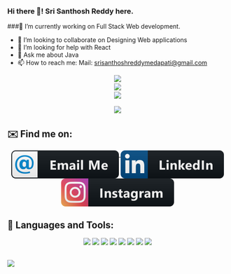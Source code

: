 ### Hi there 👋! Sri Santhosh Reddy here.
###🔭 I’m currently working on Full Stack Web development.
- 👯 I’m looking to collaborate on Designing Web applications
- 🤔 I’m looking for help with React
- 💬 Ask me about Java
- 📫 How to reach me: Mail: srisanthoshreddymedapati@gmail.com
<p align="center">
<img src = "https://github-readme-stats.vercel.app/api?username=srisanthoshreddy-medapati&show_icons=true&theme=highcontrast">
  
  <br>

<img src = "https://github-readme-stats.vercel.app/api/top-langs/?username=srisanthoshreddy-medapati">
  <br>
  

<img src = "https://github-readme-streak-stats.herokuapp.com/?user=srisanthoshreddy-medapati">
  <br>
  <p align="center">
  <img src = "https://komarev.com/ghpvc/?username=kaushik116k&color=yellow">
   
  </p>
 
## ✉️ Find me on:

<p align="center">
  <a href="mailto:srisanthoshreddymedapati@gmail.com">
    <img alt="Gmail" src="https://raw.githubusercontent.com/SVijayB/SVijayB/master/assets/SVG/Contact/email.svg" style="vertical-align:top"/>
  </a>

  <a href="https://www.linkedin.com/in/sri-santhosh-reddy-medapati-9129b5188/">
    <img alt="Linkedin" src="https://raw.githubusercontent.com/SVijayB/SVijayB/master/assets/SVG/Contact/linkedin.svg"+ style="vertical-align:top "/>
  </a>

  <a href="https://www.instagram.com/sri_santhosh_reddy_medapati/">
    <img alt="Instagram" src="https://raw.githubusercontent.com/SVijayB/SVijayB/master/assets/SVG/Contact/instagram.svg" style="vertical-align:top "/>
  </a>
</p>

## 🧰 Languages and Tools:
<p align="center">
  <img src = "https://img.shields.io/badge/Java-ED8B00?style=for-the-badge&logo=java&logoColor=white">
  <img src = "https://img.shields.io/badge/Python-FFD43B?style=for-the-badge&logo=python&logoColor=darkgreen">
  <img src = "https://img.shields.io/badge/C-00599C?style=for-the-badge&logo=c&logoColor=white">
  <img src = "https://img.shields.io/badge/C%2B%2B-00599C?style=for-the-badge&logo=c%2B%2B&logoColor=white">
  <img src = "https://img.shields.io/badge/RStudio-75AADB?style=for-the-badge&logo=RStudio&logoColor=white">
 <img src = 	"https://img.shields.io/badge/PHP-777BB4?style=for-the-badge&logo=php&logoColor=white">
  <img src="https://img.shields.io/badge/HTML5-E34F26?style=for-the-badge&logo=html5&logoColor=white">
  <img src="https://img.shields.io/badge/CSS3-1572B6?style=for-the-badge&logo=css3&logoColor=white">
</p>
<br>
<img src = "https://activity-graph.herokuapp.com/graph?username=srisanthoshreddy-medapati&theme=react-dark">
